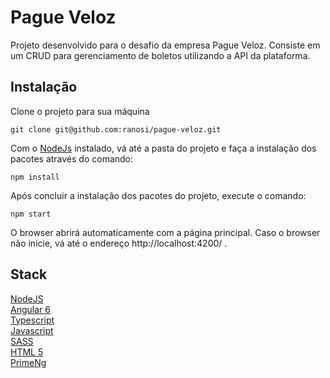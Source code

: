 # Pague Veloz

Projeto desenvolvido para o desafio da empresa Pague Veloz.
Consiste em um CRUD para gerenciamento de boletos utilizando a API da plataforma.

## Instalação

Clone o projeto para sua máquina
```
git clone git@github.com:ranosi/pague-veloz.git
```
Com o [NodeJs]() instalado, vá até a pasta do projeto e faça a instalação dos pacotes através do comando:
```
npm install
```

Após concluir a instalação dos pacotes do projeto, execute o comando:
```
npm start
```

O browser abrirá automaticamente com a página principal. 
Caso o browser não inicie, vá até o endereço http://localhost:4200/ .

## Stack
[NodeJS](https://nodejs.org/en/)  
[Angular 6](https://angular.io/)  
[Typescript](https://www.typescriptlang.org/)  
[Javascript](https://pt.wikipedia.org/wiki/JavaScript)  
[SASS](http://sass-lang.com)  
[HTML 5](https://en.wikipedia.org/wiki/HTML5)  
[PrimeNg](https://www.primefaces.org/primeng/)  
